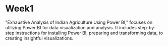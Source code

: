 # Week1
"Exhaustive Analysis of Indian Agriculture Using Power BI," focuses on utilizing Power BI for data visualization and analysis. 
It includes step-by-step instructions for installing Power BI, preparing and transforming data, to creating insightful visualizations. 
